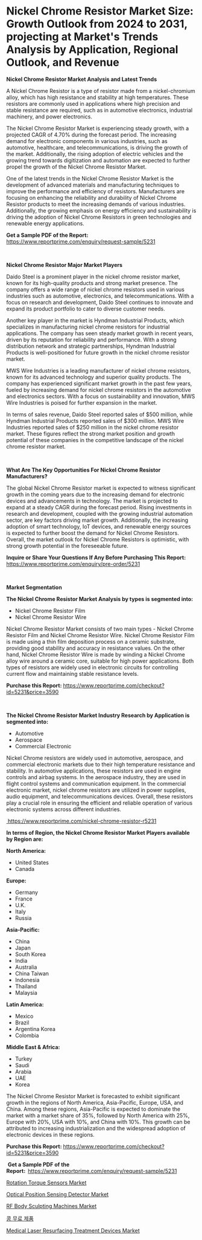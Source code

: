 <p><h1>Nickel Chrome Resistor Market Size: Growth Outlook from 2024 to 2031, projecting at Market's Trends Analysis by Application, Regional Outlook, and Revenue</h1></p><p><strong>Nickel Chrome Resistor Market Analysis and Latest Trends</strong></p>
<p><p>A Nickel Chrome Resistor is a type of resistor made from a nickel-chromium alloy, which has high resistance and stability at high temperatures. These resistors are commonly used in applications where high precision and stable resistance are required, such as in automotive electronics, industrial machinery, and power electronics.</p><p>The Nickel Chrome Resistor Market is experiencing steady growth, with a projected CAGR of 4.70% during the forecast period. The increasing demand for electronic components in various industries, such as automotive, healthcare, and telecommunications, is driving the growth of the market. Additionally, the rising adoption of electric vehicles and the growing trend towards digitization and automation are expected to further propel the growth of the Nickel Chrome Resistor Market.</p><p>One of the latest trends in the Nickel Chrome Resistor Market is the development of advanced materials and manufacturing techniques to improve the performance and efficiency of resistors. Manufacturers are focusing on enhancing the reliability and durability of Nickel Chrome Resistor products to meet the increasing demands of various industries. Additionally, the growing emphasis on energy efficiency and sustainability is driving the adoption of Nickel Chrome Resistors in green technologies and renewable energy applications.</p></p>
<p><strong>Get a Sample PDF of the Report:&nbsp;</strong> <a href="https://www.reportprime.com/enquiry/request-sample/5231">https://www.reportprime.com/enquiry/request-sample/5231</a></p>
<p>&nbsp;</p>
<p><strong>Nickel Chrome Resistor Major Market Players</strong></p>
<p><p>Daido Steel is a prominent player in the nickel chrome resistor market, known for its high-quality products and strong market presence. The company offers a wide range of nickel chrome resistors used in various industries such as automotive, electronics, and telecommunications. With a focus on research and development, Daido Steel continues to innovate and expand its product portfolio to cater to diverse customer needs.</p><p>Another key player in the market is Hyndman Industrial Products, which specializes in manufacturing nickel chrome resistors for industrial applications. The company has seen steady market growth in recent years, driven by its reputation for reliability and performance. With a strong distribution network and strategic partnerships, Hyndman Industrial Products is well-positioned for future growth in the nickel chrome resistor market.</p><p>MWS Wire Industries is a leading manufacturer of nickel chrome resistors, known for its advanced technology and superior quality products. The company has experienced significant market growth in the past few years, fueled by increasing demand for nickel chrome resistors in the automotive and electronics sectors. With a focus on sustainability and innovation, MWS Wire Industries is poised for further expansion in the market.</p><p>In terms of sales revenue, Daido Steel reported sales of $500 million, while Hyndman Industrial Products reported sales of $300 million. MWS Wire Industries reported sales of $250 million in the nickel chrome resistor market. These figures reflect the strong market position and growth potential of these companies in the competitive landscape of the nickel chrome resistor market.</p></p>
<p>&nbsp;</p>
<p><strong>What Are The Key Opportunities For Nickel Chrome Resistor Manufacturers?</strong></p>
<p><p>The global Nickel Chrome Resistor market is expected to witness significant growth in the coming years due to the increasing demand for electronic devices and advancements in technology. The market is projected to expand at a steady CAGR during the forecast period. Rising investments in research and development, coupled with the growing industrial automation sector, are key factors driving market growth. Additionally, the increasing adoption of smart technology, IoT devices, and renewable energy sources is expected to further boost the demand for Nickel Chrome Resistors. Overall, the market outlook for Nickel Chrome Resistors is optimistic, with strong growth potential in the foreseeable future.</p></p>
<p><strong>Inquire or Share Your Questions If Any Before Purchasing This Report:</strong> <a href="https://www.reportprime.com/enquiry/pre-order/5231">https://www.reportprime.com/enquiry/pre-order/5231</a></p>
<p>&nbsp;</p>
<p><strong>Market Segmentation</strong></p>
<p><strong>The Nickel Chrome Resistor Market Analysis by types is segmented into:</strong></p>
<p><ul><li>Nickel Chrome Resistor Film</li><li>Nickel Chrome Resistor Wire</li></ul></p>
<p><p>Nickel Chrome Resistor Market consists of two main types - Nickel Chrome Resistor Film and Nickel Chrome Resistor Wire. Nickel Chrome Resistor Film is made using a thin film deposition process on a ceramic substrate, providing good stability and accuracy in resistance values. On the other hand, Nickel Chrome Resistor Wire is made by winding a Nickel Chrome alloy wire around a ceramic core, suitable for high power applications. Both types of resistors are widely used in electronic circuits for controlling current flow and maintaining stable resistance levels.</p></p>
<p><strong>Purchase this Report:&nbsp;</strong><a href="https://www.reportprime.com/checkout?id=5231&price=3590">https://www.reportprime.com/checkout?id=5231&price=3590</a></p>
<p>&nbsp;</p>
<p><strong>The Nickel Chrome Resistor Market Industry Research by Application is segmented into:</strong></p>
<p><ul><li>Automotive</li><li>Aerospace</li><li>Commercial Electronic</li></ul></p>
<p><p>Nickel Chrome resistors are widely used in automotive, aerospace, and commercial electronic markets due to their high temperature resistance and stability. In automotive applications, these resistors are used in engine controls and airbag systems. In the aerospace industry, they are used in flight control systems and communication equipment. In the commercial electronic market, nickel chrome resistors are utilized in power supplies, audio equipment, and telecommunications devices. Overall, these resistors play a crucial role in ensuring the efficient and reliable operation of various electronic systems across different industries.</p></p>
<p><a href="https://www.reportprime.com/nickel-chrome-resistor-r5231">&nbsp;https://www.reportprime.com/nickel-chrome-resistor-r5231</a></p>
<p><strong>In terms of Region, the Nickel Chrome Resistor Market Players available by Region are:</strong></p>
<p>
    <p> <strong> North America: </strong>
        <ul>
            <li>United States</li>
            <li>Canada</li>
        </ul>
        </p> 
    <p> <strong> Europe: </strong>
        <ul>
            <li>Germany</li>
            <li>France</li>
            <li>U.K.</li>
            <li>Italy</li>
            <li>Russia</li>
        </ul>
        </p> 
    <p> <strong> Asia-Pacific: </strong>
        <ul>
            <li>China</li>
            <li>Japan</li>
            <li>South Korea</li>
            <li>India</li>
            <li>Australia</li>
            <li>China Taiwan</li>
            <li>Indonesia</li>
            <li>Thailand</li>
            <li>Malaysia</li>
        </ul>
        </p> 
    <p> <strong> Latin America: </strong>
        <ul>
            <li>Mexico</li>
            <li>Brazil</li>
            <li>Argentina Korea</li>
            <li>Colombia</li>
        </ul>
        </p> 
    <p> <strong> Middle East & Africa: </strong>
        <ul>
            <li>Turkey</li>
            <li>Saudi</li>
            <li>Arabia</li>
            <li>UAE</li>
            <li>Korea</li>
        </ul>
    </p>
    </p>
<p><p>The Nickel Chrome Resistor Market is forecasted to exhibit significant growth in the regions of North America, Asia-Pacific, Europe, USA, and China. Among these regions, Asia-Pacific is expected to dominate the market with a market share of 35%, followed by North America with 25%, Europe with 20%, USA with 10%, and China with 10%. This growth can be attributed to increasing industrialization and the widespread adoption of electronic devices in these regions.</p></p>
<p><strong>Purchase this Report: </strong><a href="https://www.reportprime.com/checkout?id=5231&price=3590">https://www.reportprime.com/checkout?id=5231&price=3590</a></p>
<p>&nbsp;<strong>Get a Sample PDF of the Report:&nbsp;&nbsp;</strong><a href="https://www.reportprime.com/enquiry/request-sample/5231">https://www.reportprime.com/enquiry/request-sample/5231</a></p>
<p><strong></strong></p>
<p><p><a href="https://github.com/gladysalidde/Market-Research-Report-List-2/blob/main/rotation-torque-sensors-market.md">Rotation Torque Sensors Market</a></p><p><a href="https://github.com/dimitrishawkinswaynenp91rgz/Market-Research-Report-List-3/blob/main/optical-position-sensing-detector-market.md">Optical Position Sensing Detector Market</a></p><p><a href="https://issuu.com/reportprime-2/docs/rf-body-sculpting-machines-market-size-2030.pptx">RF Body Sculpting Machines Market</a></p><p><a href="https://github.com/apple8975768/Market-Research-Report-List-1/blob/main/958837858539.md">콩 무료 제품</a></p><p><a href="https://issuu.com/reportprime-2/docs/medical-laser-resurfacing-treatment-devices-market">Medical Laser Resurfacing Treatment Devices Market</a></p></p>